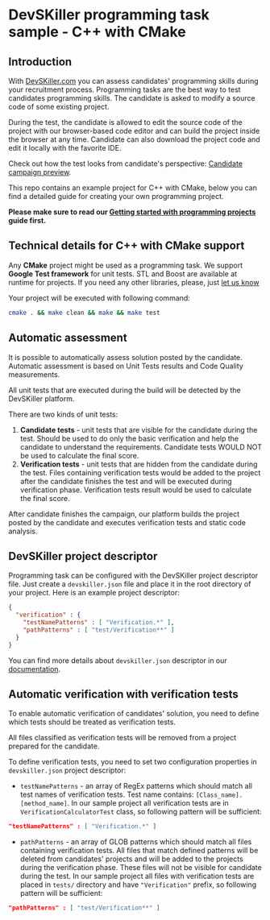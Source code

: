 # DevSKiller programming task sample - C++ with CMake

## Introduction

With [DevSKiller.com](https://devskiller.com) you can assess candidates' programming skills during your recruitment process. Programming tasks are the best way to test candidates programming skills. The candidate is asked to modify a source code of some existing project.

During the test, the candidate is allowed to edit the source code of the project with our browser-based code editor and can build the project inside the browser at any time. Candidate can also download the project code and edit it locally with the favorite IDE.

Check out how the test looks from candidate's perspective: [Candidate campaign preview](https://www.youtube.com/watch?v=rB4fViXPh5E).


This repo contains an example project for C++ with CMake, below you can find a detailed guide for creating your own programming project. 

**Please make sure to read our [Getting started with programming projects](https://docs.devskiller.com/programming_task/index.html) guide first.**

## Technical details for C++ with CMake support

Any **CMake** project might be used as a programming task. We support **Google Test framework** for unit tests. STL and Boost are available at runtime for projects. If you need any other libraries, please, just [let us know](mailto:support@devskiller.com)

Your project will be executed with following command:

```sh
cmake . && make clean && make && make test
```

## Automatic assessment

It is possible to automatically assess solution posted by the candidate. Automatic assessment is based on Unit Tests results and Code Quality measurements. 

All unit tests that are executed during the build will be detected by the DevSKiller platform.

There are two kinds of unit tests:

1. **Candidate tests** - unit tests that are visible for the candidate during the test. Should be used to do only the basic verification and help the candidate to understand the requirements. Candidate tests WOULD NOT be used to calculate the final score.
2. **Verification tests** - unit tests that are hidden from the candidate during the test. Files containing verification tests would be added to the project after the candidate finishes the test and will be executed during verification phase. Verification tests result would be used to calculate the final score.

After candidate finishes the campaign, our platform builds the project posted by the candidate and executes verification tests and static code analysis.

## DevSKiller project descriptor

Programming task can be configured with the DevSKiller project descriptor file. Just create a `devskiller.json` file and place it in the root directory of your project. Here is an example project descriptor:

```json
{
  "verification" : {
    "testNamePatterns" : [ "Verification.*" ],
    "pathPatterns" : [ "test/Verification**" ]
  }
}
```

You can find more details about `devskiller.json` descriptor in our [documentation](https://docs.devskiller.com/programming_tasks/project_descriptor.html).

## Automatic verification with verification tests

To enable automatic verification of candidates' solution, you need to define which tests should be treated as verification tests.

All files classified as verification tests will be removed from a project prepared for the candidate.

To define verification tests, you need to set two configuration properties in `devskiller.json` project descriptor:

- `testNamePatterns` - an array of RegEx patterns which should match all test names of verification tests. 
Test name contains: `[Class_name].[method_name]`. In our sample project all verification tests are in `VerificationCalculatorTest` class, so following pattern will be sufficient:

```json
"testNamePatterns" : [ "Verification.*" ]
```

- `pathPatterns` - an array of GLOB patterns which should match all files containing verification tests. All files that match defined patterns will be deleted from candidates' projects and will be added to the projects during the verification phase. These files will not be visible for candidate during the test. In our sample project all files with verification tests are placed in `tests/` directory and have `"Verification"` prefix, so following pattern will be sufficient:

```json
"pathPatterns" : [ "test/Verification**" ]
```

